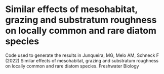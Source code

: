 # Similar effects of mesohabitat, grazing and substratum roughness on locally common and rare diatom species

Code used to generate the results in Junqueira, MG, Melo AM, Schneck F (2022) Similar effects of mesohabitat, grazing and substratum roughness on locally common and rare diatom species. Freshwater Biology

